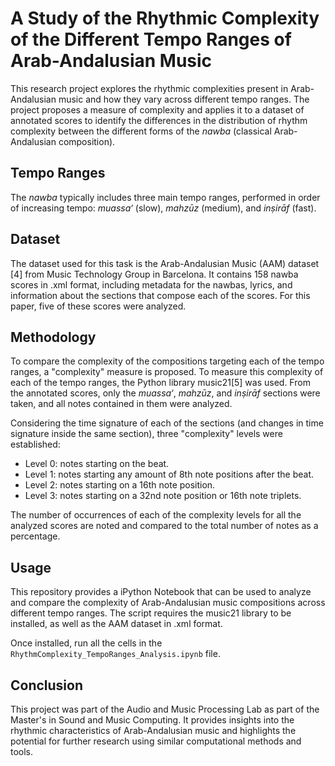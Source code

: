 # A Study of the Rhythmic Complexity of the Different Tempo Ranges of Arab-Andalusian Music

This research project explores the rhythmic complexities present in Arab-Andalusian music and how they vary across different tempo ranges. The project proposes a measure of complexity and applies it to a dataset of annotated scores to identify the differences in the distribution of rhythm complexity between the different forms of the _nawba_ (classical Arab-Andalusian composition).

## Tempo Ranges
The _nawba_ typically includes three main tempo ranges, performed in order of increasing tempo: _muassa‘_ (slow), _mahzūz_ (medium), and _inṣirāf_ (fast).

## Dataset
The dataset used for this task is the Arab-Andalusian Music (AAM) dataset [4] from Music Technology Group in Barcelona. It contains 158 nawba scores in .xml format, including metadata for the nawbas, lyrics, and information about the sections that compose each of the scores. For this paper, five of these scores were analyzed.

## Methodology
To compare the complexity of the compositions targeting each of the tempo ranges, a "complexity" measure is proposed. To measure this complexity of each of the tempo ranges, the Python library music21[5] was used. From the annotated scores, only the _muassa‘_, _mahzūz_, and _inṣirāf_ sections were taken, and all notes contained in them were analyzed.

Considering the time signature of each of the sections (and changes in time signature inside the same section), three "complexity" levels were established:
- Level 0: notes starting on the beat.
- Level 1: notes starting any amount of 8th note positions after the beat.
- Level 2: notes starting on a 16th note position.
- Level 3: notes starting on a 32nd note position or 16th note triplets.

The number of occurrences of each of the complexity levels for all the analyzed scores are noted and compared to the total number of notes as a percentage.

## Usage
This repository provides a iPython Notebook that can be used to analyze and compare the complexity of Arab-Andalusian music compositions across different tempo ranges. The script requires the music21 library to be installed, as well as the AAM dataset in .xml format.

Once installed, run all the cells in the `RhythmComplexity_TempoRanges_Analysis.ipynb` file.

## Conclusion
This project was part of the Audio and Music Processing Lab as part of the Master's in Sound and Music Computing. It provides insights into the rhythmic characteristics of Arab-Andalusian music and highlights the potential for further research using similar computational methods and tools.